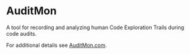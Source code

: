 AuditMon
========

A tool for recording and analyzing human Code Exploration Trails during code audits.

For additional details see [AuditMon.com](http://auditmon.com/ "AuditMon.com").
